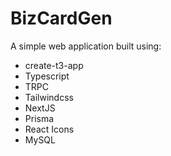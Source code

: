 # BizCardGen

A simple web application built using:
- create-t3-app
- Typescript
- TRPC
- Tailwindcss
- NextJS
- Prisma
- React Icons
- MySQL